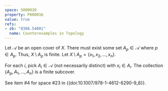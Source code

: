 ```yaml
---
space: S000020
property: P000016
value: true
refs:
- zb: "0386.54001"
  name: Counterexamples in Topology
---
```


Let $\mathcal{A}$ be an open cover of $X$. There must exist some set $A_p \in \mathcal{A}$ where $p \in A_p$. Thus, $X \setminus A_p$ is finite. Let $X \setminus A_p = \{x_1, x_2, \dots, x_n\}$.

For each $i$, pick $A_i \in \mathcal{A}$ (not necessarily distinct) with $x_i \in A_i$. The collection $\{A_p,A_1,\dots,A_n\}$ is a finite subcover.

See item #4 for space #23 in {{doi:10.1007/978-1-4612-6290-9_6}}.
